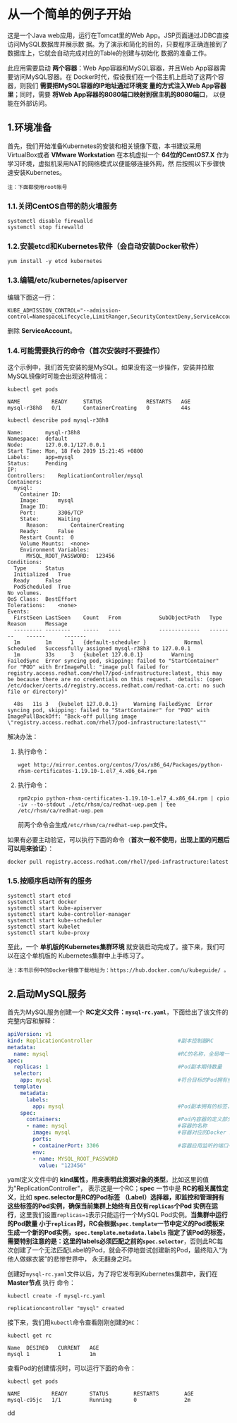 从一个简单的例子开始
================================================================================
这是一个Java web应用，运行在Tomcat里的Web App。JSP页面通过JDBC直接访问MySQL数据库并展示数
据。为了演示和简化的目的，只要程序正确连接到了数据库上，它就会自动完成对应的Table的创建与初始化
数据的准备工作。

此应用需要启动 **两个容器**：Web App容器和MySQL容器，并且Web App容器需要访问MySQL容器。在
Docker时代，假设我们在一个宿主机上启动了这两个容器，则我们 **需要把MySQL容器的IP地址通过环境变
量的方式注入Web App容器里**；同时，需要 **将Web App容器的8080端口映射到宿主机的8080端口**，
以便能在外部访问。

## 1.环境准备
首先，我们开始准备Kubernetes的安装和相关镜像下载，本书建议采用VirtualBox或者 **VMware Workstation**
在本机虚拟一个 **64位的CentOS7.X** 作为学习环境，虚拟机采用NAT的网络模式以便能够连接外网，然
后按照以下步骤快速安装Kubernetes。
```
注：下面都使用root帐号
```

### 1.1.关闭CentOS自带的防火墙服务
```shell
systemctl disable firewalld
systemctl stop firewalld
```

### 1.2.安装etcd和Kubernetes软件（会自动安装Docker软件）
```shell
yum install -y etcd kubernetes
```

### 1.3.编辑/etc/kubernetes/apiserver
编辑下面这一行：
```
KUBE_ADMISSION_CONTROL="--admission-control=NamespaceLifecycle,LimitRanger,SecurityContextDeny,ServiceAccount,ResourceQuota"
```
删除 **ServiceAccount**。

### 1.4.可能需要执行的命令（首次安装时不要操作）
这个示例中，我们首先安装的是MySQL。如果没有这一步操作，安装并拉取MySQL镜像时可能会出现这种情况：
```shell
kubectl get pods
```
```
NAME          READY     STATUS              RESTARTS   AGE
mysql-r38h8   0/1       ContainerCreating   0          44s
```
```shell
kubectl describe pod mysql-r38h8
```
```
Name:		mysql-r38h8
Namespace:	default
Node:		127.0.0.1/127.0.0.1
Start Time:	Mon, 18 Feb 2019 15:21:45 +0800
Labels:		app=mysql
Status:		Pending
IP:		
Controllers:	ReplicationController/mysql
Containers:
  mysql:
    Container ID:
    Image:		mysql
    Image ID:		
    Port:		3306/TCP
    State:		Waiting
      Reason:		ContainerCreating
    Ready:		False
    Restart Count:	0
    Volume Mounts:	<none>
    Environment Variables:
      MYSQL_ROOT_PASSWORD:	123456
Conditions:
  Type		Status
  Initialized 	True
  Ready 	False
  PodScheduled 	True
No volumes.
QoS Class:	BestEffort
Tolerations:	<none>
Events:
  FirstSeen	LastSeen	Count	From			SubObjectPath	Type		Reason		Message
  ---------	--------	-----	----			-------------	--------	------		-------
  1m		1m		1	{default-scheduler }			Normal		Scheduled	Successfully assigned mysql-r38h8 to 127.0.0.1
  1m		33s		3	{kubelet 127.0.0.1}			Warning		FailedSync	Error syncing pod, skipping: failed to "StartContainer" for "POD" with ErrImagePull: "image pull failed for registry.access.redhat.com/rhel7/pod-infrastructure:latest, this may be because there are no credentials on this request.  details: (open /etc/docker/certs.d/registry.access.redhat.com/redhat-ca.crt: no such file or directory)"

  48s	11s	3	{kubelet 127.0.0.1}		Warning	FailedSync	Error syncing pod, skipping: failed to "StartContainer" for "POD" with ImagePullBackOff: "Back-off pulling image \"registry.access.redhat.com/rhel7/pod-infrastructure:latest\""
```
解决办法：
1. 执行命令：
   ```shell
   wget http://mirror.centos.org/centos/7/os/x86_64/Packages/python-rhsm-certificates-1.19.10-1.el7_4.x86_64.rpm
   ```
2. 执行命令：
   ```shell
   rpm2cpio python-rhsm-certificates-1.19.10-1.el7_4.x86_64.rpm | cpio -iv --to-stdout ./etc/rhsm/ca/redhat-uep.pem | tee /etc/rhsm/ca/redhat-uep.pem
   ```
   前两个命令会生成`/etc/rhsm/ca/redhat-uep.pem`文件。

如果有必要主动验证，可以执行下面的命令（**首次一般不使用，出现上面的问题后可以用来验证**）：
```shell
docker pull registry.access.redhat.com/rhel7/pod-infrastructure:latest
```

### 1.5.按顺序启动所有的服务
```shell
systemctl start etcd
systemctl start docker
systemctl start kube-apiserver
systemctl start kube-controller-manager
systemctl start kube-scheduler
systemctl start kubelet
systemctl start kube-proxy
```
至此，一个 **单机版的Kubernetes集群环境** 就安装启动完成了。接下来，我们可以在这个单机版的
Kubernetes集群中上手练习了。
```
注：本书示例中的Docker镜像下载地址为：https://hub.docker.com/u/kubeguide/ 。
```

## 2.启动MySQL服务
首先为MySQL服务创建一个 **RC定义文件：`mysql-rc.yaml`**，下面给出了该文件的完整内容和解释：
```yaml
apiVersion: v1
kind: ReplicationController                           #副本控制器RC
metadata:
  name: mysql                                         #RC的名称，全局唯一
apec:
  replicas: 1                                         #Pod副本期待数量
  selector:
    app: mysql                                        #符合目标的Pod拥有些标签
  template:
    metadata:
      labels:
        app: mysql                                    #Pod副本拥有的标签，对应RC的Selector
    spec:
      containers:                                     #Pod内容器的定义部分
      - name: mysql                                   #容器的名称
        image: mysql                                  #容器对应的Docker Image
        ports:
        - containerPort: 3306                         #容器应用监听的端口号
        env:
        - name: MYSQL_ROOT_PASSWORD
          value: "123456"
```
yaml定义文件中的 **kind属性，用来表明此资源对象的类型**，比如这里的值为"ReplicationController"，
表示这是一个RC；**spec** 一节中是 **RC的相关属性定义**，比如 **spec.selector是RC的Pod标签
（Label）选择器，即监控和管理拥有这些标签的Pod实例，确保当前集群上始终有且仅有`replicas`个Pod
实例在运行**，这里我们设置`replicas=1`表示只能运行一个MySQL Pod实例。**当集群中运行的Pod数量
小于`replicas`时，RC会根据`spec.template`一节中定义的Pod模板来生成一个新的Pod实例，`spec.template.metadata.labels`
指定了该Pod的标签，需要特别注意的是：这里的labels必须匹配之前的`spec.selector`**，否则此RC每
次创建了一个无法匹配Label的Pod，就会不停地尝试创建新的Pod，最终陷入“为他人做嫁衣裳”的悲惨世界中，
永无翻身之时。

创建好`mysql-rc.yaml`文件以后，为了将它发布到Kubernetes集群中，我们在 **Master节点** 执行
命令：
```shell
kubectl create -f mysql-rc.yaml
```
```
replicationcontroller "mysql" created
```
接下来，我们用`kubectl`命令查看刚刚创建的`RC`：
```shell
kubectl get rc
```
```
Name  DESIRED   CURRENT   AGE
mysql 1         1         1m
```
查看Pod的创建情况时，可以运行下面的命令：
```shell
kubectl get pods
```
```
NAME          READY       STATUS        RESTARTS        AGE
mysql-c95jc   1/1         Running       0               2m 
```





























dd
